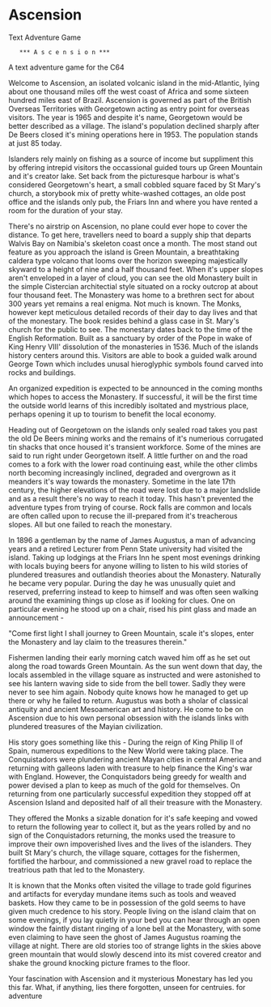 # Ascension
Text Adventure Game

       *** A s c e n s i o n ***

   A text adventure game for the C64


Welcome to Ascension, an isolated volcanic island in the mid-Atlantic, lying about one thousand miles off the west coast of Africa and some sixteen hundred miles east of Brazil. Ascension is governed as part of the British Overseas Territories with Georgetown acting as entry point for overseas visitors. The year is 1965 and despite it's name, Georgetown would be better described as a village. The island's population declined sharply after De Beers closed it's mining operations here in 1953. The population stands at just 85 today.

Islanders rely mainly on fishing as a source of income but suppliment this by offering intrepid visitors the occassional guided tours up Green Mountain and it's creator lake. Set back from the picturesque harbour is what's considered Georgetown's heart, a small cobbled square faced by St Mary's church, a storybook mix of pretty white-washed cottages, an olde post office and the islands only pub, the Friars Inn and where you have rented a room for the duration of your stay. 

There's no airstrip on Ascension, no plane could ever hope to cover the distance. To get here, travellers need to board a supply ship that departs Walvis Bay on Namibia's skeleton coast once a month. The most stand out feature as you approach the island is Green Mountain, a breathtaking caldera type volcano that looms over the horizon sweeping majestically skyward to a height of nine and a half thousand feet. When it's upper slopes aren't enveloped in a layer of cloud, you can see the old Monastery built in the simple Cistercian architectial style situated on a rocky outcrop at about four thousand feet. The Monastery was home to a brethren sect for about 300 years yet remains a real enigma. Not much is known. The Monks, however kept meticulous detailed records of their day to day lives and that of the monestary. The book resides behind a glass case in St. Mary's church for the public to see. The monestary dates back to the time of the English Reformation. Built as a sanctuary by order of the Pope in wake of King Henry VIII' dissolution of the monasteries in 1536. Much of the islands history centers around this. Visitors are able to book a guided walk around George Town which includes unusal hieroglyphic symbols found carved into rocks and buildings. 

An organized expedition is expected to be announced in the coming months which hopes to access the Monastery. If successful, it will be the first time the outside world learns of this incredibly isoltated and mystrious place, perhaps opening it up to tourism to benefit the local economy.


Heading out of Georgetown on the islands only sealed road takes you past the old De Beers mining works and the remains of it's numerious corrugated tin shacks that once housed it's transient workforce. Some of the mines are said to run right under Georgetown itself. A little further on and the road comes to a fork with the lower road continuing east, while the other climbs north becoming increasingly inclined, degraded and overgrown as it meanders it's way towards the monastery. Sometime in the late 17th century, the higher elevations of the road were lost due to a major landslide and as a result there's no way to reach it today. This hasn't prevented the adventure types from trying of course. Rock falls are common and locals are often called upon to recuse the ill-prepared from it's treacherous slopes. All but one failed to reach the monestary.

In 1896 a gentleman by the name of James Augustus, a man of advancing years and a retired Lecturer from Penn State university had visited the island. Taking up lodgings at the Friars Inn he spent most evenings drinking with locals buying beers for anyone willing to listen to his wild stories of plundered treasures and outlandish theories about the Monastery. Naturally he became very popular. During the day he was unusually quiet and reserved, preferring instead to keep to himself and was often seen walking around the examining things up close as if looking for clues. One on particular evening he stood up on a chair, rised his pint glass and made an announcement -

"Come first light I shall journey to Green Mountain, scale it's slopes, enter the Monastery and lay claim to the treasures therein."

Fishermen landing their early morning catch waved him off as he set out along the road towards Green Mountain. As the sun went down that day, the locals assembled in the village square as instructed and were astonished to see his lantern waving side to side from the bell tower. Sadly they were never to see him again. Nobody quite knows how he managed to get up there or why he failed to return. Augustus was both a sholar of classical antiquity and ancient Mesoamerican art and history. He come to be on Ascension due to his own personal obsession with the islands links with plundered treasures of the Mayian civilization.

His story goes something like this - During the reign of King Philip II of Spain, numerous expeditions to the New World were taking place. The Conquistadors were plundering ancient Mayan cities in central America and returning with galleons laden with treasure to help finance the King's war with England. However, the Conquistadors being greedy for wealth and power devised a plan to keep as much of the gold for themselves. On returning from one particularly successful expedition they stopped off at Ascension Island and deposited half of all their treasure with the Monastery.

They offered the Monks a sizable donation for it's safe keeping and vowed to return the following year to collect it, but as the years rolled by and no sign of the Conquistadors returning, the monks used the treasure to improve their own impoverished lives and the lives of the islanders. They built St Mary's church, the village square, cottages for the fishermen, fortified the harbour, and commissioned a new gravel road to replace the treatrious path that led to the Monastery.

It is known that the Monks often visited the village to trade gold figurines and artifacts for everyday mundane items such as tools and weaved baskets. How they came to be in possession of the gold seems to have given much credence to his story. People living on the island claim that on some evenings, if you lay quietly in your bed you can hear through an open window the faintly distant ringing of a lone bell at the Monastery, with some even claiming to have seen the ghost of James Augustus roaming the village at night. There are old stories too of strange lights in the skies above green mountain that would slowly descend into its mist covered creator and shake the ground knocking picture frames to the floor.  



Your fascination with Ascension and it mysterious Monestary has led you this far. What, if anything, lies there forgotten, unseen for centruies. for adventure
